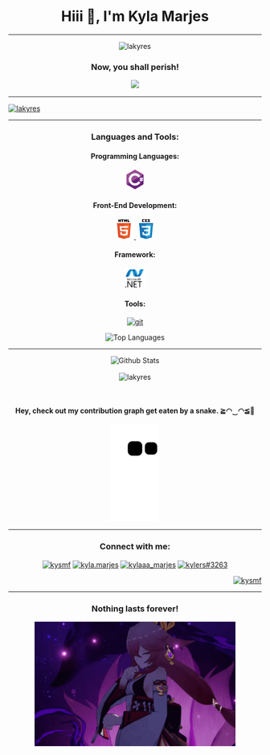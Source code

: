 <h1 align="center">Hiii 👋, I'm Kyla Marjes</h1>

<hr size="100">

<p align="center"> <img src="https://komarev.com/ghpvc/?username=lakyres&label=Profile%20views&color=0e75b6&style=flat" alt="lakyres" /> </p>

<h3 align="center">Now, you shall perish!</h3>


<p align="center" ><img src="https://github.com/lakyres/lakyres/blob/main/raiden%20burst.gif" width="400"></p>

<hr size="100">

<p align="left"> <a href="https://github.com/ryo-ma/github-profile-trophy"><img src="https://github-profile-trophy.vercel.app/?username=lakyres&theme=radical" alt="lakyres" /></a> </p>

<hr size="100">

<h3 align="center">Languages and Tools:</h3>

<h4 align="center">Programming Languages:</h4>

<p align="center"> 
<a href="https://www.w3schools.com/cs/" target="_blank" rel="noreferrer"> <img src="https://raw.githubusercontent.com/devicons/devicon/master/icons/csharp/csharp-original.svg" alt="csharp" width="40" height="40"/> </a> 
</p>

<h4 align="center">Front-End Development:</h4>

<p align="center"> 
<a href="https://www.w3.org/html/" target="_blank" rel="noreferrer"> <img src="https://raw.githubusercontent.com/devicons/devicon/master/icons/html5/html5-original-wordmark.svg" alt="html5" width="40" height="40"/> </a>
<a href="https://www.w3schools.com/css/" target="_blank" rel="noreferrer"> <img src="https://raw.githubusercontent.com/devicons/devicon/master/icons/css3/css3-original-wordmark.svg" alt="css3" width="40" height="40"/> </a> 
</p>

<h4 align="center">Framework:</h4>

<p align="center"> 
<a href="https://dotnet.microsoft.com/" target="_blank" rel="noreferrer"> <img src="https://raw.githubusercontent.com/devicons/devicon/master/icons/dot-net/dot-net-original-wordmark.svg" alt="dotnet" width="40" height="40"/> </a> 
</p>

<h4 align="center">Tools:</h4>

<p align="center"> 
<a href="https://git-scm.com/" target="_blank" rel="noreferrer"> <img src="https://www.vectorlogo.zone/logos/git-scm/git-scm-icon.svg" alt="git" width="40" height="40"/> </a> 
</p>

<div align="center">

![Top Languages](https://github-readme-stats.vercel.app/api/top-langs/?username=lakyres&show_icons=true&theme=radical)

<hr size="100">

![Github Stats](https://github-readme-stats.vercel.app/api?username=lakyres&count_private=true&show_icons=true&theme=radical)

<p><img align="center" src="https://github-readme-streak-stats.herokuapp.com/?user=lakyres&&theme=radical" alt="lakyres" /></p>

<br> 

<h4 align="center">Hey, check out my contribution graph get eaten by a snake. ≧◠‿◠≦🤘</h4>

![snake gif](https://github.com/lakyres/lakyres/blob/output/github-contribution-grid-snake.svg)

</div>

<hr size="100">

<h3 align="center">Connect with me:</h3>
<p align="center">
<a href="https://twitter.com/kysmf" target="blank"><img align="center" src="https://raw.githubusercontent.com/rahuldkjain/github-profile-readme-generator/master/src/images/icons/Social/twitter.svg" alt="kysmf" height="30" width="40" /></a>
<a href="https://fb.com/kyla.marjes" target="blank"><img align="center" src="https://raw.githubusercontent.com/rahuldkjain/github-profile-readme-generator/master/src/images/icons/Social/facebook.svg" alt="kyla.marjes" height="30" width="40" /></a>
<a href="https://instagram.com/kylaaa_marjes" target="blank"><img align="center" src="https://raw.githubusercontent.com/rahuldkjain/github-profile-readme-generator/master/src/images/icons/Social/instagram.svg" alt="kylaaa_marjes" height="30" width="40" /></a>
<a href="https://discord.gg/kylers#3263" target="blank"><img align="center" src="https://raw.githubusercontent.com/rahuldkjain/github-profile-readme-generator/master/src/images/icons/Social/discord.svg" alt="kylers#3263" height="30" width="40" /></a>
</p>

<p align="right"> <a href="https://twitter.com/kysmf" target="blank"><img src="https://img.shields.io/twitter/follow/kysmf?logo=twitter&style=for-the-badge" alt="kysmf" /></a> </p>

<hr size="100">

<h3 align="center">Nothing lasts forever!</h3>

<p align="center" ><img src="https://github.com/lakyres/lakyres/blob/main/yae%20miko%20burst.gif" width="400"></p>

<!---
lakyres/lakyres is a ✨ special ✨ repository because its `memyselfandi.md` (this file) appears on your GitHub profile.
You can click the Preview link to take a look at your changes.
--->
